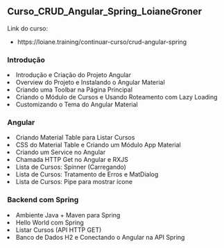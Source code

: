 # <h2> Curso_CRUD_Angular_Spring_LoianeGroner </h2>

Link do curso: 
<ul>
<li> https://loiane.training/continuar-curso/crud-angular-spring </li> 
</ul>

<h3> Introdução </h3> 
<li> Introdução e Criação do Projeto Angular </li> 
<li> Overview do Projeto e Instalando o Angular Material </li> 
<li> Criando uma Toolbar na Página Principal </li> 
<li> Criando o Módulo de Cursos e Usando Roteamento com Lazy Loading </li> 
<li> Customizando o Tema do Angular Material </li> 

<h3> Angular </h3>
<li> Criando Material Table para Listar Cursos </li> 
<li> CSS do Material Table e Criando um Módulo App Material </li> 
<li> Criando um Service no Angular </li> 
<li> Chamada HTTP Get no Angular e RXJS </li> 
<li> Lista de Cursos: Spinner (Carregando) </li> 
<li> Lista de Cursos: Tratamento de Erros e MatDialog </li> 
<li> Lista de Cursos: Pipe para mostrar ícone </li> 

<h3> Backend com Spring </h3>
<li> Ambiente Java + Maven para Spring </li> 
<li> Hello World com Spring </li> 
<li> Listar Cursos (API HTTP GET) </li> 
<li> Banco de Dados H2 e Conectando o Angular na API Spring </li> 
